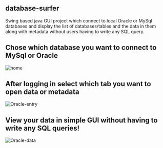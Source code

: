 ## database-surfer
Swing based java GUI project which connect to local Oracle or MySql databases and display the list of databases/tables and the data in them along with metadata without users having to write any SQL query. 

## Chose which database you want to connect to MySql or Oracle

![home](https://user-images.githubusercontent.com/39741974/126912401-4ab82553-c4b8-4fb8-a25d-b66bfb1fd2a4.jpg)

## After logging in select which tab you want to open data or metadata

![Oracle-entry](https://user-images.githubusercontent.com/39741974/126912419-dcc15e0e-7091-4e28-9c04-292db7661cb1.jpg)

## View your data in simple GUI without having to write any SQL queries!

![Oracle-data](https://user-images.githubusercontent.com/39741974/126912423-12a1adf7-8589-4a8d-9124-d6a41cb93e86.jpg)
